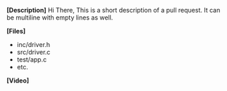 <!-- Comment:
A great PR typically begins with the lines below.
Please note that:
- The contents of this comment block are not shown in the pull request body.
- Once a new pull request is opened in the project
or new commit to an existing pull request will start a new build
to automatically update the status of every commit on every branch.
Read https://confluence.silabs.com/spaces/SCLP/pages/623313008/SOSC+-+SiliconLabsSoftware+-+Pull+Request+Process for more.
-->

**[Description]**
Hi There,
This is a short description of a pull request.
It can be multiline with empty lines as well.

**[Files]**
- inc/driver.h
- src/driver.c
- test/app.c
- etc.

**[Video]**
